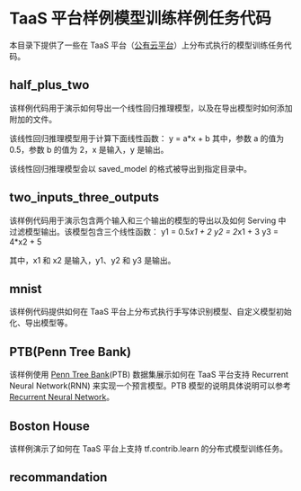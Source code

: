 # TaaS 平台样例模型训练样例任务代码

本目录下提供了一些在 TaaS 平台（[公有云平台](https://taas.caicloud.io)）上分布式执行的模型训练任务代码。

## half\_plus\_two

该样例代码用于演示如何导出一个线性回归推理模型，以及在导出模型时如何添加附加的文件。

该线性回归推理模型用于计算下面线性函数：
  y = a*x + b
其中，参数 a 的值为 0.5，参数 b 的值为 2，x 是输入，y 是输出。

该线性回归推理模型会以 saved_model 的格式被导出到指定目录中。

## two\_inputs\_three\_outputs

该样例代码用于演示包含两个输入和三个输出的模型的导出以及如何 Serving 中过滤模型输出。该模型包含三个线性函数：
  y1 = 0.5*x1 + 2
  y2 = 2*x1 + 3
  y3 = 4*x2 + 5

其中，x1 和 x2 是输入，y1、y2 和 y3 是输出。

## mnist

该样例代码提供如何在 TaaS 平台上分布式执行手写体识别模型、自定义模型初始化、导出模型等。

## PTB(Penn Tree Bank)

该样例使用 [Penn Tree Bank](https://catalog.ldc.upenn.edu/ldc99t42)(PTB) 数据集展示如何在 TaaS 平台支持 Recurrent Neural Network(RNN) 来实现一个预言模型。PTB 模型的说明具体说明可以参考 [Recurrent Neural Network](https://www.tensorflow.org/tutorials/recurrent)。

## Boston House

该样例演示了如何在 TaaS 平台上支持 tf.contrib.learn 的分布式模型训练任务。

## recommandation





